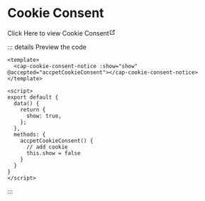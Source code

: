 
# Cookie Consent

<router-link to="/headerFooter" target="_blank">Click Here to view Cookie Consent<svg xmlns="http://www.w3.org/2000/svg" aria-hidden="true" focusable="false" x="0px" y="0px" viewBox="0 0 100 100" width="15" height="15" class="icon outbound"><path fill="currentColor" d="M18.8,85.1h56l0,0c2.2,0,4-1.8,4-4v-32h-8v28h-48v-48h28v-8h-32l0,0c-2.2,0-4,1.8-4,4v56C14.8,83.3,16.6,85.1,18.8,85.1z"></path> <polygon fill="currentColor" points="45.7,48.7 51.3,54.3 77.2,28.5 77.2,37.2 85.2,37.2 85.2,14.9 62.8,14.9 62.8,22.9 71.5,22.9"></polygon></svg></router-link>

::: details Preview the code

```vue
<template>
  <cap-cookie-consent-notice :show="show" @accepted="accpetCookieConsent"></cap-cookie-consent-notice>
</template>

<script>
export default {
  data() {
    return {
      show: true,
    };
  },
  methods: {
    accpetCookieConsent() {
      // add cookie
      this.show = false
    }
  }
}
</script>
```

:::
